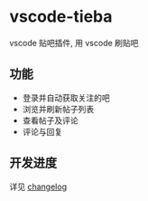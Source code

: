 # vscode-tieba
vscode 贴吧插件, 用 vscode 刷贴吧

## 功能

- 登录并自动获取关注的吧
- 浏览并刷新帖子列表
- 查看帖子及评论
- 评论与回复

## 开发进度

详见 [changelog](CHANGELOG.md)
